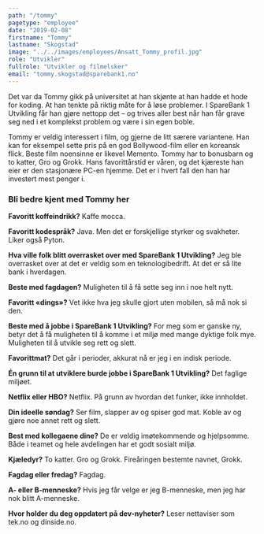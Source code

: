 ```yaml
---
path: "/tommy"
pagetype: "employee"
date: "2019-02-08"
firstname: "Tommy"
lastname: "Skogstad"
image: "../../images/employees/Ansatt_Tommy_profil.jpg"
role: "Utvikler"
fullrole: "Utvikler og filmelsker"
email: "tommy.skogstad@sparebank1.no"
---
```


Det var da Tommy gikk på universitet at han skjønte at han hadde et hode for koding. At han tenkte på riktig måte for å løse problemer. I SpareBank 1 Utvikling får han gjøre nettopp det – og trives aller best når han får grave seg ned i et komplekst problem og være i sin egen boble.

Tommy er veldig interessert i film, og gjerne de litt særere variantene. Han kan for eksempel sette pris på en god Bollywood-film eller en koreansk flick. Beste film noensinne er likevel Memento. Tommy har to bonusbarn og to katter, Gro og Grokk. Hans favorittårstid er våren, og det kjæreste han eier er den stasjonære PC-en hjemme. Det er i hvert fall den han har investert mest penger i.

### Bli bedre kjent med Tommy her

<div class="info-content__questions">

**Favoritt koffeindrikk?**
Kaffe mocca.

**Favoritt kodespråk?**
Java. Men det er forskjellige styrker og svakheter. Liker også Pyton.

**Hva ville folk blitt overrasket over med SpareBank 1 Utvikling?**
Jeg ble overrasket over at det er veldig som en teknologibedrift. At det er så lite bank i hverdagen.

**Beste med fagdagen?**
Muligheten til å få sette seg inn i noe helt nytt.

**Favoritt «dings»?**
Vet ikke hva jeg skulle gjort uten mobilen, så må nok si den.

**Beste med å jobbe i SpareBank 1 Utvikling?**
For meg som er ganske ny, betyr det å få muligheten til å komme i et miljø med mange dyktige folk mye. Muligheten til å utvikle seg rett og slett.

**Favorittmat?**
Det går i perioder, akkurat nå er jeg i en indisk periode.

**Én grunn til at utviklere burde jobbe i SpareBank 1 Utvikling?**
Det faglige miljøet.

**Netflix eller HBO?**
Netflix. På grunn av hvordan det funker, ikke innholdet.

**Din ideelle søndag?**
Ser film, slapper av og spiser god mat. Koble av og gjøre noe annet rett og slett.

**Best med kollegaene dine?**
De er veldig imøtekommende og hjelpsomme. Både i teamet og hele avdelingen har et godt sosialt miljø.

**Kjæledyr?**
To katter. Gro og Grokk. Fireåringen bestemte navnet, Grokk.

**Fagdag eller fredag?**
Fagdag.

**A- eller B-menneske?**
Hvis jeg får velge er jeg B-menneske, men jeg har nok blitt A-menneske.

**Hvor holder du deg oppdatert på dev-nyheter?**
Leser nettaviser som tek.no og dinside.no.

</div>